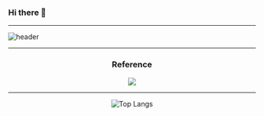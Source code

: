 ### Hi there 👋
---

![header](https://capsule-render.vercel.app/api?type=transparent&color=random&fontColor=000000&height=200&section=header&text=Github&fontSize=90&animation=blinking&stroke=F123F1&strokeWidth=3&desc=ggome1's&descAlignY=73&descAlign=60&fontAlign=50)

---

<div align="center">


### Reference

 <a href="https://www.notion.so/GGome-b79e9e8ae6144db49d916651ddba41a4"><img src="https://img.shields.io/badge/Notion-000000?style=flat&logo=Notion&logoColor=white"/></a>

---

![Top Langs](https://github-readme-stats.vercel.app/api/top-langs/?username=ggome1&layout=compact&theme=tokyonight)
</div>










 
<!--
**ggome1/ggome1** is a ✨ _special_ ✨ repository because its `README.md` (this file) appears on your GitHub profile.

Here are some ideas to get you started:

- 🔭 I’m currently working on ...
- 🌱 I’m currently learning ...
- 👯 I’m looking to collaborate on ...
- 🤔 I’m looking for help with ...
- 💬 Ask me about ...
- 📫 How to reach me: ...
- 😄 Pronouns: ...
- ⚡ Fun fact: ...
-->

